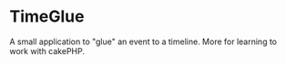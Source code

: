 TimeGlue
========

A small application to "glue" an event to a timeline. More for learning to work with cakePHP. 
